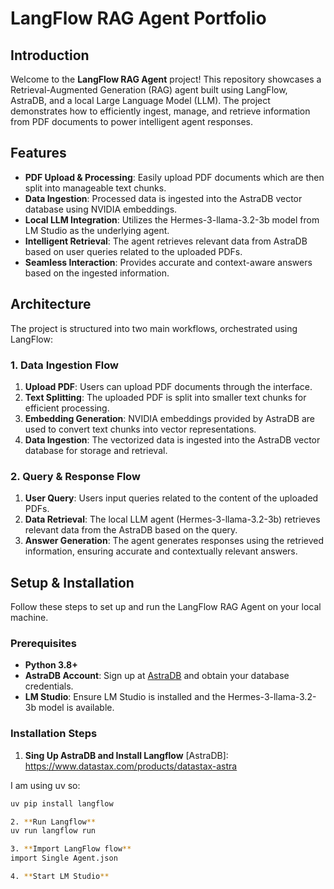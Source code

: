 # LangFlow RAG Agent Portfolio

## Introduction

Welcome to the **LangFlow RAG Agent** project! This repository showcases a Retrieval-Augmented Generation (RAG) agent built using LangFlow, AstraDB, and a local Large Language Model (LLM). The project demonstrates how to efficiently ingest, manage, and retrieve information from PDF documents to power intelligent agent responses.

## Features

- **PDF Upload & Processing**: Easily upload PDF documents which are then split into manageable text chunks.
- **Data Ingestion**: Processed data is ingested into the AstraDB vector database using NVIDIA embeddings.
- **Local LLM Integration**: Utilizes the Hermes-3-llama-3.2-3b model from LM Studio as the underlying agent.
- **Intelligent Retrieval**: The agent retrieves relevant data from AstraDB based on user queries related to the uploaded PDFs.
- **Seamless Interaction**: Provides accurate and context-aware answers based on the ingested information.

## Architecture

The project is structured into two main workflows, orchestrated using LangFlow:

### 1. Data Ingestion Flow

1. **Upload PDF**: Users can upload PDF documents through the interface.
2. **Text Splitting**: The uploaded PDF is split into smaller text chunks for efficient processing.
3. **Embedding Generation**: NVIDIA embeddings provided by AstraDB are used to convert text chunks into vector representations.
4. **Data Ingestion**: The vectorized data is ingested into the AstraDB vector database for storage and retrieval.

### 2. Query & Response Flow

1. **User Query**: Users input queries related to the content of the uploaded PDFs.
2. **Data Retrieval**: The local LLM agent (Hermes-3-llama-3.2-3b) retrieves relevant data from the AstraDB based on the query.
3. **Answer Generation**: The agent generates responses using the retrieved information, ensuring accurate and contextually relevant answers.

## Setup & Installation

Follow these steps to set up and run the LangFlow RAG Agent on your local machine.

### Prerequisites

- **Python 3.8+**
- **AstraDB Account**: Sign up at [AstraDB](https://www.datastax.com/products/datastax-astra) and obtain your database credentials.
- **LM Studio**: Ensure LM Studio is installed and the Hermes-3-llama-3.2-3b model is available.

### Installation Steps

1. **Sing Up AstraDB and Install Langflow**
[AstraDB]: https://www.datastax.com/products/datastax-astra

I am using uv so:
```bash
uv pip install langflow

2. **Run Langflow**
uv run langflow run

3. **Import LangFlow flow**
import Single Agent.json

4. **Start LM Studio**
